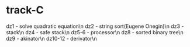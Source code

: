 # track-C
dz1 - solve quadratic equation\n
dz2 - string sort(Eugene Onegin)\n
dz3 - stack\n
dz4 - safe stack\n
dz5-6 - processor\n
dz8 - sorted binary tree\n
dz9 - akinator\n
dz10-12 - derivator\n
